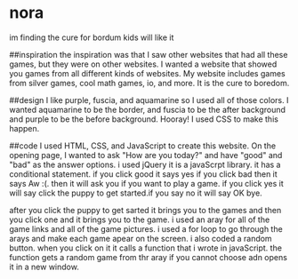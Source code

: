 # nora

im finding the cure for bordum
kids will like it

##inspiration
the inspiration was that I saw other websites that had all these games, but they were on other websites. I wanted a website that showed you games from all different kinds of websites. My website includes games from silver games, cool math games, io, and more. It is the cure to boredom.

##design
I like purple, fuscia, and aquamarine so I used all of those colors. I wanted aquamarine to be the border, and fuscia to be the after background and purple to be the before background. Hooray! I used CSS to make this happen.

##code
I used HTML, CSS, and JavaScript to create this website. On the opening page, I wanted to ask "How are you today?" and have "good" and "bad" as the answer options. i used jQuery it is a javaScrpt library. it has a conditional statement. if you click good it says yes if you click bad then it says Aw :(. then it will ask you if you want to play a game. if you click yes it will say click the puppy to get started.if you say no it will say OK bye. 

after you click the puppy to get sarted it brings you to the games and then you click one and it brings you to the game. i used an aray for all of the game links and all of the game pictures. i used a for loop to go through the arays and make each game apear on the screen. i also coded a random button. when you click on it it calls a function that i wrote in javaScript. the function gets a random game from thr aray if you cannot choose adn opens it in a new window.
